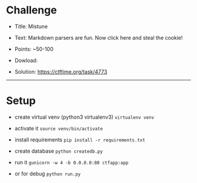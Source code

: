 # Challenge

- Title: Mistune

- Text: Markdown parsers are fun. Now click here and steal the cookie!

- Points: ~50-100

- Dowload:

- Solution: https://ctftime.org/task/4773

---

# Setup

- create virtual venv (python3 virtualenv3)
	`virtualenv venv`

- activate it
	`source venv/bin/activate`

- install requirements
	`pip install -r requirements.txt`


- create database
	`python createdb.py`

- run it
	`gunicorn -w 4 -b 0.0.0.0:80 ctfapp:app`

- or for debug
	`python run.py`

